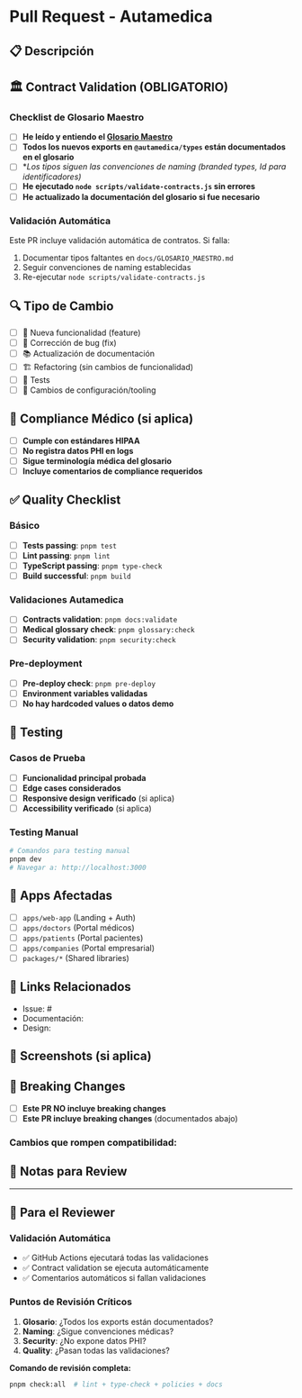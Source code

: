 # Pull Request - Autamedica

## 📋 Descripción

<!-- Describe brevemente los cambios realizados -->

## 🏛️ Contract Validation (OBLIGATORIO)

### Checklist de Glosario Maestro

- [ ] **He leído y entiendo el [Glosario Maestro](./docs/GLOSARIO_MAESTRO.md)**
- [ ] **Todos los nuevos exports en `@autamedica/types` están documentados en el glosario**
- [ ] **Los tipos siguen las convenciones de naming (branded types, *Id para identificadores)**
- [ ] **He ejecutado `node scripts/validate-contracts.js` sin errores**
- [ ] **He actualizado la documentación del glosario si fue necesario**

### Validación Automática

Este PR incluye validación automática de contratos. Si falla:
1. Documentar tipos faltantes en `docs/GLOSARIO_MAESTRO.md`
2. Seguir convenciones de naming establecidas
3. Re-ejecutar `node scripts/validate-contracts.js`

## 🔍 Tipo de Cambio

- [ ] 🎯 Nueva funcionalidad (feature)
- [ ] 🐛 Corrección de bug (fix)
- [ ] 📚 Actualización de documentación
- [ ] 🏗️ Refactoring (sin cambios de funcionalidad)
- [ ] 🧪 Tests
- [ ] 🔧 Cambios de configuración/tooling

## 🏥 Compliance Médico (si aplica)

- [ ] **Cumple con estándares HIPAA**
- [ ] **No registra datos PHI en logs**
- [ ] **Sigue terminología médica del glosario**
- [ ] **Incluye comentarios de compliance requeridos**

## ✅ Quality Checklist

### Básico
- [ ] **Tests passing**: `pnpm test`
- [ ] **Lint passing**: `pnpm lint`
- [ ] **TypeScript passing**: `pnpm type-check`
- [ ] **Build successful**: `pnpm build`

### Validaciones Autamedica
- [ ] **Contracts validation**: `pnpm docs:validate`
- [ ] **Medical glossary check**: `pnpm glossary:check`
- [ ] **Security validation**: `pnpm security:check`

### Pre-deployment
- [ ] **Pre-deploy check**: `pnpm pre-deploy`
- [ ] **Environment variables validadas**
- [ ] **No hay hardcoded values o datos demo**

## 🚀 Testing

### Casos de Prueba
<!-- Describe cómo testear los cambios -->

- [ ] **Funcionalidad principal probada**
- [ ] **Edge cases considerados**
- [ ] **Responsive design verificado** (si aplica)
- [ ] **Accessibility verificado** (si aplica)

### Testing Manual
```bash
# Comandos para testing manual
pnpm dev
# Navegar a: http://localhost:3000
```

## 📱 Apps Afectadas

- [ ] `apps/web-app` (Landing + Auth)
- [ ] `apps/doctors` (Portal médicos)
- [ ] `apps/patients` (Portal pacientes)
- [ ] `apps/companies` (Portal empresarial)
- [ ] `packages/*` (Shared libraries)

## 🔗 Links Relacionados

<!-- Agrega links a issues, documentación, etc. -->

- Issue: #
- Documentación:
- Design:

## 📸 Screenshots (si aplica)

<!-- Capturas de pantalla para cambios de UI -->

## 🚨 Breaking Changes

- [ ] **Este PR NO incluye breaking changes**
- [ ] **Este PR incluye breaking changes** (documentados abajo)

### Cambios que rompen compatibilidad:
<!-- Si hay breaking changes, documéntalos aquí -->

## 📝 Notas para Review

<!-- Información adicional para reviewers -->

---

## 🤖 Para el Reviewer

### Validación Automática
- ✅ GitHub Actions ejecutará todas las validaciones
- ✅ Contract validation se ejecuta automáticamente
- ✅ Comentarios automáticos si fallan validaciones

### Puntos de Revisión Críticos
1. **Glosario**: ¿Todos los exports están documentados?
2. **Naming**: ¿Sigue convenciones médicas?
3. **Security**: ¿No expone datos PHI?
4. **Quality**: ¿Pasan todas las validaciones?

**Comando de revisión completa:**
```bash
pnpm check:all  # lint + type-check + policies + docs
```